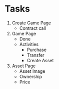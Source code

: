 # Tasks

1. Create Game Page
   - Contract call
2. Game Page
   - Done
   - Activities
     - Purchase
     - Transfer
     - Create Asset
3. Asset Page
   - Asset Image
   - Ownership
   - Price
